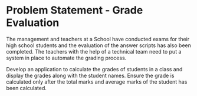 # Problem Statement - Grade Evaluation

The management and teachers at a School have conducted exams for their high school students and the evaluation of the answer scripts has also been completed. The teachers with the help of a technical team need to put a system in place to automate the grading process. ​

Develop an application to calculate the grades of students ​in a class and display the grades along with the ​student names. Ensure the grade is calculated ​only after the total marks and average marks ​of the student has been calculated.​


